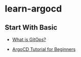 # learn-argocd

## Start With Basic

- [What is GitOps?](https://www.youtube.com/watch?v=f5EpcWp0THw)

- [ArgoCD Tutorial for Beginners](https://www.youtube.com/watch?v=MeU5_k9ssrs)

